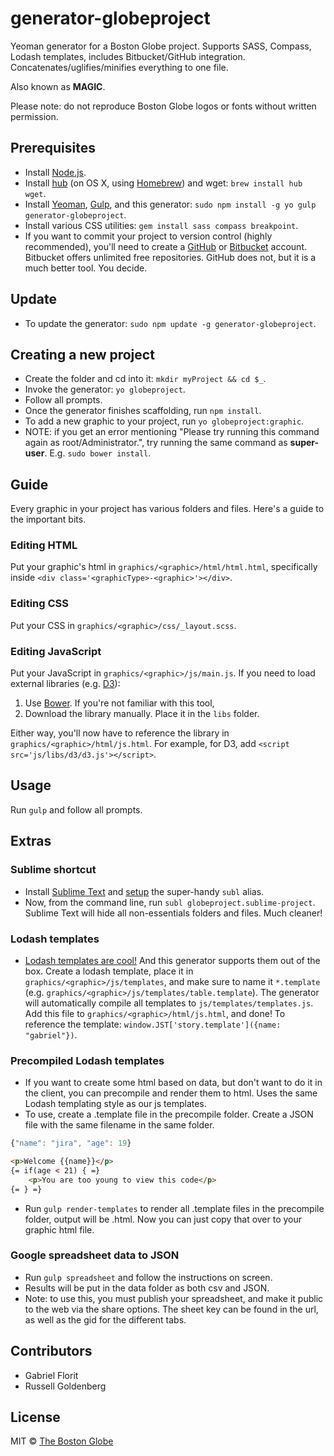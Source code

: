 # generator-globeproject

Yeoman generator for a Boston Globe project. Supports SASS, Compass, Lodash templates, includes Bitbucket/GitHub integration. Concatenates/uglifies/minifies everything to one file.

Also known as **MAGIC**.

Please note: do not reproduce Boston Globe logos or fonts without written permission.

## Prerequisites

- Install [Node.js](http://nodejs.org/).
- Install [hub](https://github.com/github/hub) (on OS X, using [Homebrew](http://brew.sh)) and wget: `brew install hub wget`.
- Install [Yeoman](http://yeoman.io/), [Gulp](https://github.com/gulpjs/gulp), and this generator: `sudo npm install -g yo gulp generator-globeproject`.
- Install various CSS utilities: `gem install sass compass breakpoint`.
- If you want to commit your project to version control (highly recommended), you'll need to create a [GitHub](http://github.com) or [Bitbucket](http://bitbucket.org) account. Bitbucket offers unlimited free repositories. GitHub does not, but it is a much better tool. You decide.

## Update

- To update the generator: `sudo npm update -g generator-globeproject`.

## Creating a new project
- Create the folder and cd into it: `mkdir myProject && cd $_`.
- Invoke the generator: `yo globeproject`.
- Follow all prompts.
- Once the generator finishes scaffolding, run `npm install`.
- To add a new graphic to your project, run `yo globeproject:graphic`.
- NOTE: if you get an error mentioning "Please try running this command again as root/Administrator.", try running the same command as **super-user**. E.g. `sudo bower install`.

## Guide

Every graphic in your project has various folders and files. Here's a guide to the important bits.

### Editing HTML

Put your graphic's html in `graphics/<graphic>/html/html.html`, specifically inside `<div class='<graphicType>-<graphic>'></div>`.

### Editing CSS

Put your CSS in `graphics/<graphic>/css/_layout.scss`.

### Editing JavaScript

Put your JavaScript in `graphics/<graphic>/js/main.js`. If you need to load external libraries (e.g. [D3](http://d3js.org/)):

1. Use [Bower](http://bower.io/). If you're not familiar with this tool,
2. Download the library manually. Place it in the `libs` folder.

Either way, you'll now have to reference the library in `graphics/<graphic>/html/js.html`. For example, for D3, add `<script src='js/libs/d3/d3.js'></script>`.

## Usage

Run `gulp` and follow all prompts.

## Extras

### Sublime shortcut

- Install [Sublime Text](http://www.sublimetext.com/3) and [setup](http://crabonature.pl/posts/20-sublime-text-3-on-os-x-terminal) the super-handy `subl` alias.
- Now, from the command line, run `subl globeproject.sublime-project`. Sublime Text will hide all non-essentials folders and files. Much cleaner!

### Lodash templates

- [Lodash templates are cool!](http://lodash.com/docs#template) And this generator supports them out of the box. Create a lodash template, place it in `graphics/<graphic>/js/templates`, and make sure to name it `*.template` (e.g. `graphics/<graphic>/js/templates/table.template`). The generator will automatically compile all templates to `js/templates/templates.js`. Add this file to `graphics/<graphic>/html/js.html`, and done! To reference the template: `window.JST['story.template']({name: "gabriel"})`.

### Precompiled Lodash templates

- If you want to create some html based on data, but don't want to do it in the client, you can precompile and render them to html. Uses the same Lodash templating style as our js templates.
- To use, create a <filename>.template file in the precompile folder. Create a JSON file with the same filename in the same folder.

```javascript
{"name": "jira", "age": 19}
```

```html
<p>Welcome {{name}}</p>
{= if(age < 21) { =}
	<p>You are too young to view this code</p>
{= } =}
```

- Run `gulp render-templates` to render all .template files in the precompile folder, output will be <filename>.html. Now you can just copy that over to your graphic html file.

### Google spreadsheet data to JSON
- Run `gulp spreadsheet` and follow the instructions on screen.
- Results will be put in the data folder as both csv and JSON.
- Note: to use this, you must publish your spreadsheet, and make it public to the web via the share options. The sheet key can be found in the url, as well as the gid for the different tabs.

## Contributors

- Gabriel Florit
- Russell Goldenberg

## License

MIT © [The Boston Globe](http://github.com/BostonGlobe)
